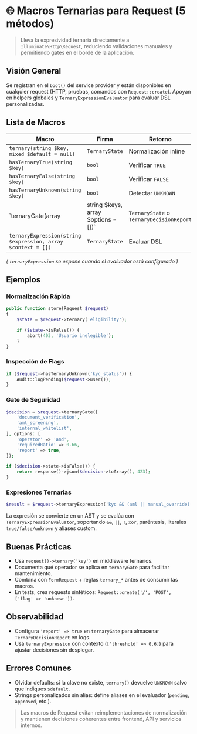 # 🌐 Macros Ternarias para Request (5 métodos)

> Lleva la expresividad ternaria directamente a `Illuminate\Http\Request`, reduciendo validaciones manuales y permitiendo gates en el borde de la aplicación.

## Visión General
Se registran en el `boot()` del service provider y están disponibles en cualquier request (HTTP, pruebas, comandos con `Request::create`). Apoyan en helpers globales y `TernaryExpressionEvaluator` para evaluar DSL personalizadas.

## Lista de Macros
| Macro | Firma | Retorno | Propósito |
| --- | --- | --- | --- |
| `ternary(string $key, mixed $default = null)` | `TernaryState` | Normalización inline |
| `hasTernaryTrue(string $key)` | `bool` | Verificar `TRUE` |
| `hasTernaryFalse(string $key)` | `bool` | Verificar `FALSE` |
| `hasTernaryUnknown(string $key)` | `bool` | Detectar `UNKNOWN` |
| `ternaryGate(array|string $keys, array $options = [])` | `TernaryState` o `TernaryDecisionReport` | Gate multi-campo |
| `ternaryExpression(string $expression, array $context = [])` | `TernaryState` | Evaluar DSL |

*( `ternaryExpression` se expone cuando el evaluador está configurado )*

## Ejemplos

### Normalización Rápida
```php
public function store(Request $request)
{
    $state = $request->ternary('eligibility');

    if ($state->isFalse()) {
        abort(403, 'Usuario inelegible');
    }
}
```

### Inspección de Flags
```php
if ($request->hasTernaryUnknown('kyc_status')) {
    Audit::logPending($request->user());
}
```

### Gate de Seguridad
```php
$decision = $request->ternaryGate([
    'document_verification',
    'aml_screening',
    'internal_whitelist',
], options: [
    'operator' => 'and',
    'requiredRatio' => 0.66,
    'report' => true,
]);

if ($decision->state->isFalse()) {
    return response()->json($decision->toArray(), 423);
}
```

### Expresiones Ternarias
```php
$result = $request->ternaryExpression('kyc && (aml || manual_override)');
```
La expresión se convierte en un AST y se evalúa con `TernaryExpressionEvaluator`, soportando `&&`, `||`, `!`, `xor`, paréntesis, literales `true/false/unknown` y aliases custom.

## Buenas Prácticas
- Usa `request()->ternary('key')` en middleware ternarios.
- Documenta qué operador se aplica en `ternaryGate` para facilitar mantenimiento.
- Combina con `FormRequest` + reglas `ternary_*` antes de consumir las macros.
- En tests, crea requests sintéticos: `Request::create('/', 'POST', ['flag' => 'unknown'])`.

## Observabilidad
- Configura `'report' => true` en `ternaryGate` para almacenar `TernaryDecisionReport` en logs.
- Usa `ternaryExpression` con contexto (`['threshold' => 0.6]`) para ajustar decisiones sin desplegar.

## Errores Comunes
- Olvidar defaults: si la clave no existe, `ternary()` devuelve `UNKNOWN` salvo que indiques `$default`.
- Strings personalizados sin alias: define aliases en el evaluador (`pending`, `approved`, etc.).

> Las macros de Request evitan reimplementaciones de normalización y mantienen decisiones coherentes entre frontend, API y servicios internos.
